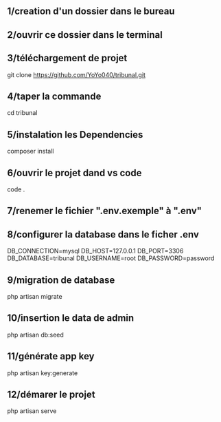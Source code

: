 ## 1/creation d'un dossier dans le bureau
## 2/ouvrir ce dossier dans le terminal
## 3/téléchargement de projet
git clone https://github.com/YoYo040/tribunal.git
## 4/taper la commande  
cd tribunal
## 5/instalation les Dependencies
composer install
## 6/ouvrir le projet dand vs code
code .
## 7/renemer le fichier ".env.exemple" à ".env"
## 8/configurer la database dans le ficher .env
DB_CONNECTION=mysql
DB_HOST=127.0.0.1
DB_PORT=3306
DB_DATABASE=tribunal
DB_USERNAME=root
DB_PASSWORD=password
## 9/migration de database
php artisan migrate
## 10/insertion le data de admin
php artisan db:seed
## 11/générate app key
php artisan key:generate
## 12/démarer le projet
php artisan serve
